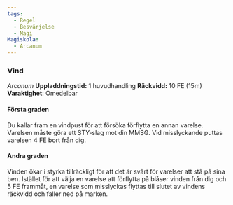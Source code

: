 ```yaml
---
tags:
  - Regel
  - Besvärjelse
  - Magi
Magiskola:
  - Arcanum
---
```

### Vind
*Arcanum*
**Uppladdningstid:** 1 huvudhandling
**Räckvidd:** 10 FE (15m)
**Varaktighet**: Omedelbar

#### Första graden
Du kallar fram en vindpust för att försöka förflytta en annan varelse. Varelsen måste göra ett STY-slag mot din MMSG. Vid misslyckande puttas varelsen 4 FE bort från dig.

#### Andra graden
Vinden ökar i styrka tillräckligt för att det är svårt för varelser att stå på sina ben. Istället för att välja en varelse att förflytta på blåser vinden från dig och 5 FE frammåt, en varelse som misslyckas flyttas till slutet av vindens räckvidd och faller ned på marken.
